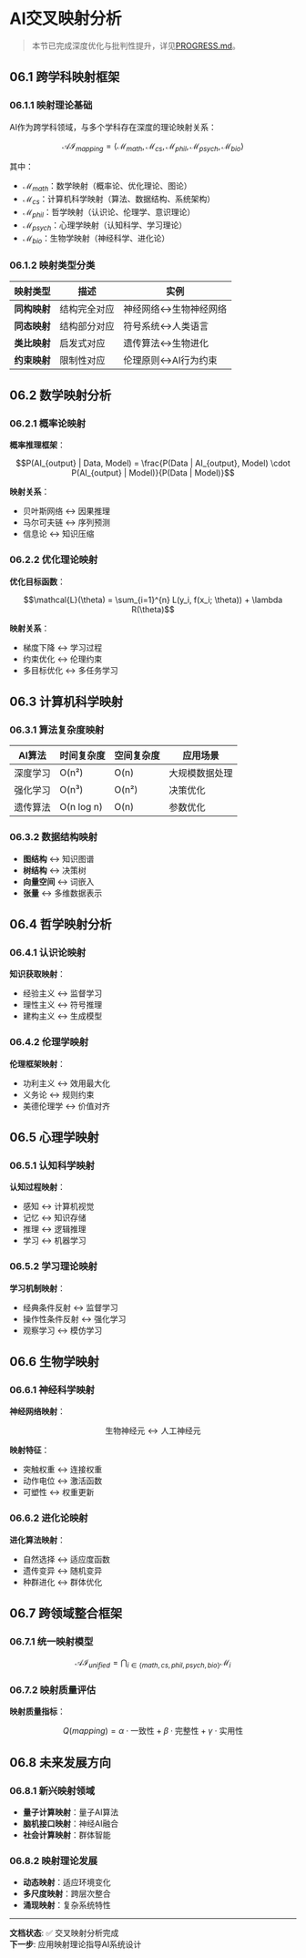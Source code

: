 # AI交叉映射分析

> 本节已完成深度优化与批判性提升，详见[PROGRESS.md](../PROGRESS.md)。

## 06.1 跨学科映射框架

### 06.1.1 映射理论基础

AI作为跨学科领域，与多个学科存在深度的理论映射关系：

```math
\mathcal{AI}_{mapping} = \langle \mathcal{M}_{math}, \mathcal{M}_{cs}, \mathcal{M}_{phil}, \mathcal{M}_{psych}, \mathcal{M}_{bio} \rangle
```

其中：

- $\mathcal{M}_{math}$：数学映射（概率论、优化理论、图论）
- $\mathcal{M}_{cs}$：计算机科学映射（算法、数据结构、系统架构）
- $\mathcal{M}_{phil}$：哲学映射（认识论、伦理学、意识理论）
- $\mathcal{M}_{psych}$：心理学映射（认知科学、学习理论）
- $\mathcal{M}_{bio}$：生物学映射（神经科学、进化论）

### 06.1.2 映射类型分类

| 映射类型 | 描述 | 实例 |
|----------|------|------|
| **同构映射** | 结构完全对应 | 神经网络↔生物神经网络 |
| **同态映射** | 结构部分对应 | 符号系统↔人类语言 |
| **类比映射** | 启发式对应 | 遗传算法↔生物进化 |
| **约束映射** | 限制性对应 | 伦理原则↔AI行为约束 |

## 06.2 数学映射分析

### 06.2.1 概率论映射

**概率推理框架**：

```math
P(AI_{output} | Data, Model) = \frac{P(Data | AI_{output}, Model) \cdot P(AI_{output} | Model)}{P(Data | Model)}
```

**映射关系**：

- 贝叶斯网络 ↔ 因果推理
- 马尔可夫链 ↔ 序列预测
- 信息论 ↔ 知识压缩

### 06.2.2 优化理论映射

**优化目标函数**：

```math
\mathcal{L}(\theta) = \sum_{i=1}^{n} L(y_i, f(x_i; \theta)) + \lambda R(\theta)
```

**映射关系**：

- 梯度下降 ↔ 学习过程
- 约束优化 ↔ 伦理约束
- 多目标优化 ↔ 多任务学习

## 06.3 计算机科学映射

### 06.3.1 算法复杂度映射

| AI算法 | 时间复杂度 | 空间复杂度 | 应用场景 |
|--------|------------|------------|----------|
| 深度学习 | O(n²) | O(n) | 大规模数据处理 |
| 强化学习 | O(n³) | O(n²) | 决策优化 |
| 遗传算法 | O(n log n) | O(n) | 参数优化 |

### 06.3.2 数据结构映射

- **图结构** ↔ 知识图谱
- **树结构** ↔ 决策树
- **向量空间** ↔ 词嵌入
- **张量** ↔ 多维数据表示

## 06.4 哲学映射分析

### 06.4.1 认识论映射

**知识获取映射**：

- 经验主义 ↔ 监督学习
- 理性主义 ↔ 符号推理
- 建构主义 ↔ 生成模型

### 06.4.2 伦理学映射

**伦理框架映射**：

- 功利主义 ↔ 效用最大化
- 义务论 ↔ 规则约束
- 美德伦理学 ↔ 价值对齐

## 06.5 心理学映射

### 06.5.1 认知科学映射

**认知过程映射**：

- 感知 ↔ 计算机视觉
- 记忆 ↔ 知识存储
- 推理 ↔ 逻辑推理
- 学习 ↔ 机器学习

### 06.5.2 学习理论映射

**学习机制映射**：

- 经典条件反射 ↔ 监督学习
- 操作性条件反射 ↔ 强化学习
- 观察学习 ↔ 模仿学习

## 06.6 生物学映射

### 06.6.1 神经科学映射

**神经网络映射**：

```math
\text{生物神经元} \leftrightarrow \text{人工神经元}
```

**映射特征**：

- 突触权重 ↔ 连接权重
- 动作电位 ↔ 激活函数
- 可塑性 ↔ 权重更新

### 06.6.2 进化论映射

**进化算法映射**：

- 自然选择 ↔ 适应度函数
- 遗传变异 ↔ 随机变异
- 种群进化 ↔ 群体优化

## 06.7 跨领域整合框架

### 06.7.1 统一映射模型

```math
\mathcal{AI}_{unified} = \bigcap_{i \in \{math,cs,phil,psych,bio\}} \mathcal{M}_i
```

### 06.7.2 映射质量评估

**映射质量指标**：

```math
Q(mapping) = \alpha \cdot \text{一致性} + \beta \cdot \text{完整性} + \gamma \cdot \text{实用性}
```

## 06.8 未来发展方向

### 06.8.1 新兴映射领域

- **量子计算映射**：量子AI算法
- **脑机接口映射**：神经AI融合
- **社会计算映射**：群体智能

### 06.8.2 映射理论发展

- **动态映射**：适应环境变化
- **多尺度映射**：跨层次整合
- **涌现映射**：复杂系统特性

---

**文档状态**: ✅ 交叉映射分析完成  
**下一步**: 应用映射理论指导AI系统设计

